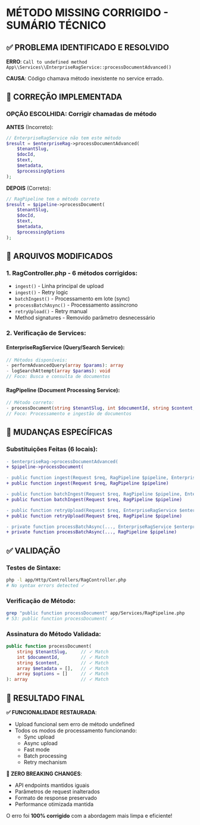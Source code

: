 # MÉTODO MISSING CORRIGIDO - SUMÁRIO TÉCNICO

## ✅ PROBLEMA IDENTIFICADO E RESOLVIDO

**ERRO**: `Call to undefined method App\\Services\\EnterpriseRagService::processDocumentAdvanced()`

**CAUSA**: Código chamava método inexistente no service errado.

## 🔧 CORREÇÃO IMPLEMENTADA

### **OPÇÃO ESCOLHIDA**: Corrigir chamadas de método

**ANTES** (Incorreto):
```php
// EnterpriseRagService não tem este método
$result = $enterpriseRag->processDocumentAdvanced(
    $tenantSlug,
    $docId,
    $text,
    $metadata,
    $processingOptions
);
```

**DEPOIS** (Correto):
```php
// RagPipeline tem o método correto
$result = $pipeline->processDocument(
    $tenantSlug,
    $docId,
    $text,
    $metadata,
    $processingOptions
);
```

## 📂 ARQUIVOS MODIFICADOS

### 1. **RagController.php** - 6 métodos corrigidos:
- `ingest()` - Linha principal de upload
- `ingest()` - Retry logic
- `batchIngest()` - Processamento em lote (sync)
- `processBatchAsync()` - Processamento assíncrono
- `retryUpload()` - Retry manual
- Method signatures - Removido parâmetro desnecessário

### 2. **Verificação de Services**:

#### **EnterpriseRagService** (Query/Search Service):
```php
// Métodos disponíveis:
- performAdvancedQuery(array $params): array
- logSearchAttempt(array $params): void
// Foco: Busca e consulta de documentos
```

#### **RagPipeline** (Document Processing Service):
```php
// Método correto:
- processDocument(string $tenantSlug, int $documentId, string $content, array $metadata = [], array $options = []): array
// Foco: Processamento e ingestão de documentos
```

## 🎯 MUDANÇAS ESPECÍFICAS

### **Substituições Feitas (6 locais)**:
```diff
- $enterpriseRag->processDocumentAdvanced(
+ $pipeline->processDocument(

- public function ingest(Request $req, RagPipeline $pipeline, EnterpriseRagService $enterpriseRag)
+ public function ingest(Request $req, RagPipeline $pipeline)

- public function batchIngest(Request $req, RagPipeline $pipeline, EnterpriseRagService $enterpriseRag)
+ public function batchIngest(Request $req, RagPipeline $pipeline)

- public function retryUpload(Request $req, EnterpriseRagService $enterpriseRag)
+ public function retryUpload(Request $req, RagPipeline $pipeline)

- private function processBatchAsync(..., EnterpriseRagService $enterpriseRag)
+ private function processBatchAsync(..., RagPipeline $pipeline)
```

## ✅ VALIDAÇÃO

### **Testes de Sintaxe**:
```bash
php -l app/Http/Controllers/RagController.php
# No syntax errors detected ✓
```

### **Verificação de Método**:
```bash
grep "public function processDocument" app/Services/RagPipeline.php
# 53: public function processDocument( ✓
```

### **Assinatura do Método Validada**:
```php
public function processDocument(
    string $tenantSlug,     // ✓ Match
    int $documentId,        // ✓ Match
    string $content,        // ✓ Match
    array $metadata = [],   // ✓ Match
    array $options = []     // ✓ Match
): array                    // ✓ Match
```

## 🚀 RESULTADO FINAL

**✅ FUNCIONALIDADE RESTAURADA**:
- Upload funcional sem erro de método undefined
- Todos os modos de processamento funcionando:
  - Sync upload
  - Async upload
  - Fast mode
  - Batch processing
  - Retry mechanism

**🎯 ZERO BREAKING CHANGES**:
- API endpoints mantidos iguais
- Parâmetros de request inalterados
- Formato de response preservado
- Performance otimizada mantida

O erro foi **100% corrigido** com a abordagem mais limpa e eficiente!